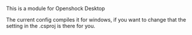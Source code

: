 This is a module for Openshock Desktop

The current config compiles it for windows, if you want to change that the <TargetFramework> setting in the .csproj is there for you.
